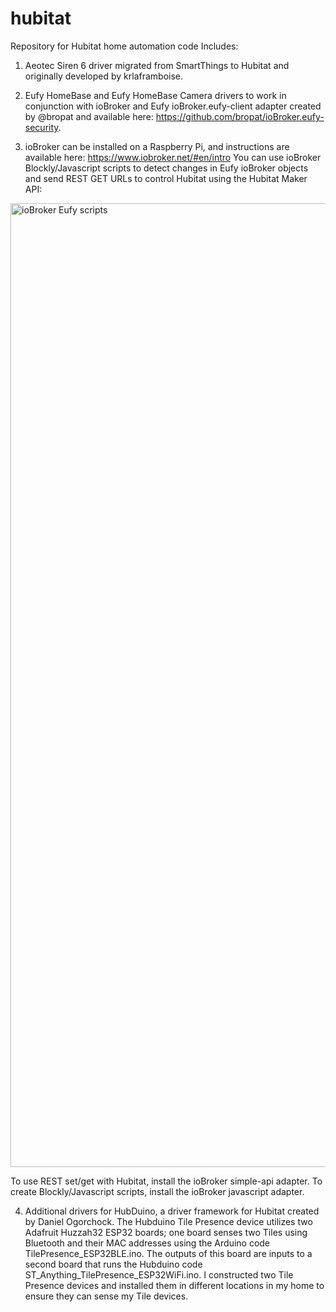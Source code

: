 # hubitat
Repository for Hubitat home automation code
Includes:
1. Aeotec Siren 6 driver migrated from SmartThings to Hubitat and originally developed by krlaframboise.
2. Eufy HomeBase and Eufy HomeBase Camera drivers to work in conjunction with ioBroker and Eufy ioBroker.eufy-client 
adapter created by @bropat and available here:  https://github.com/bropat/ioBroker.eufy-security.

3. ioBroker can be installed on a Raspberry Pi, and instructions are available here: https://www.iobroker.net/#en/intro  You can use ioBroker Blockly/Javascript scripts to detect changes in Eufy ioBroker objects and send REST GET URLs to control Hubitat using the Hubitat Maker API:
 <img width="1542" alt="ioBroker Eufy scripts" src="https://github.com/user-attachments/assets/ee5ba664-44cf-4609-b0eb-65f9b08408af">
 
To use REST set/get with Hubitat, install the ioBroker simple-api adapter.  To create Blockly/Javascript scripts, install the ioBroker javascript adapter.

4. Additional drivers for HubDuino, a driver framework for Hubitat created by Daniel Ogorchock.  The Hubduino Tile Presence device utilizes two Adafruit Huzzah32 ESP32 boards; one board senses two Tiles using Bluetooth and their MAC addresses using the Arduino code TilePresence_ESP32BLE.ino. The outputs of this board are inputs to a second board that runs the Hubduino code ST_Anything_TilePresence_ESP32WiFi.ino.  I constructed two Tile Presence devices and installed them in different locations in my home to ensure they can sense my Tile devices.
